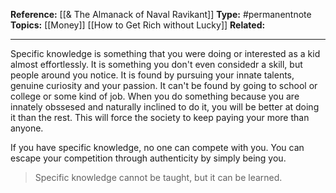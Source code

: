 
**Reference:** [[& The Almanack of Naval Ravikant]]
**Type:** #permanentnote 
**Topics:** [[Money]] [[How to Get Rich without Lucky]]
**Related:** 

----

Specific knowledge is something that you were doing or interested as a kid almost effortlessly. It is something you don't even considedr a skill, but people around you notice. It is found by pursuing your innate talents, genuine curiosity and your passion. 
It can't be found by going to school or college or some kind of job.
When you do something because you are innately obssesed and naturally inclined to do it, you will be better at doing it than the rest. This will force the society to keep paying your more than anyone.

If you have specific knowledge, no one can compete with you. You can escape your competition through authenticity by simply being you.

> Specific knowledge cannot be taught, but it can be learned.

